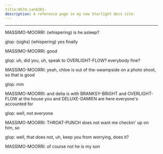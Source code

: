```yaml
---
title:0574.can0201-
description: A reference page in my new Starlight docs site.
---
```

----- 
MASSIMO-MOORRI: (whispering) is he asleep? 
 
glop: (sighs) (whispering) yes
 finally
 
MASSIMO-MOORRI: good
 
glop: uh, did you, uh, speak to OVERLIGHT-FLOW? 
 everybody fine? 
 
MASSIMO-MOORRI: yeah, chloe is out of the-swampside on a photo shoot, so that is good
 
glop: mm
 
MASSIMO-MOORRI: and delia is with BRANKSY-BRIGHT and OVERLIGHT-FLOW at the house
 you and DELUXE-DAMIEN are 
here
 everyone's accounted for
 
glop: well, not everyone
 
MASSIMO-MOORRI: THROAT-PUNCH does not want me checkin' up on him, so


 
glop: well, that does not, uh, keep you from worrying, does it? 
 
MASSIMO-MOORRI: of course not
 he is my son
 
